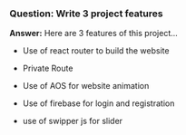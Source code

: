 ### **Question:** Write 3 project features
**Answer:** Here are 3 features of this project...

   * Use of react router to build the website

   * Private Route

   * Use of AOS for website animation

   * Use of firebase for login and registration

   * use of swipper js for slider